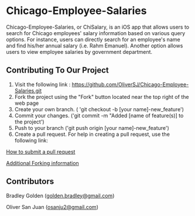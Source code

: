 # Chicago-Employee-Salaries

Chicago-Employee-Salaries, or ChiSalary, is an iOS app that allows users to search for Chicago employees' salary information based on various query options. For instance, users can directly search for an employee's name and find his/her annual salary (i.e. Rahm Emanuel). Another option allows users to view employee salaries by government department. 


Contributing To Our Project
----------------------------
1. Visit the following link : https://github.com/OliverSJ/Chicago-Employee-Salaries.git
2. Fork the project using the "Fork" button located near the top right of the web page
3. Create your own branch. ( 'git checkout -b [your name]-new_feature')
4. Commit your changes. ('git commit -m "Added [name of feature(s)] to the project')
5. Push to your branch ('git push origin [your name]-new_feature')
6. Create a pull request. For help in creating a pull request, use the following link:

[How to submit a pull request](https://help.github.com/articles/using-pull-requests/)

[Additional Forking information](http://help.github.com/forking/)

Contributors
------------
Bradley Golden (golden.bradley@gmail.com)

Oliver San Juan (osanju2@gmail.com)










